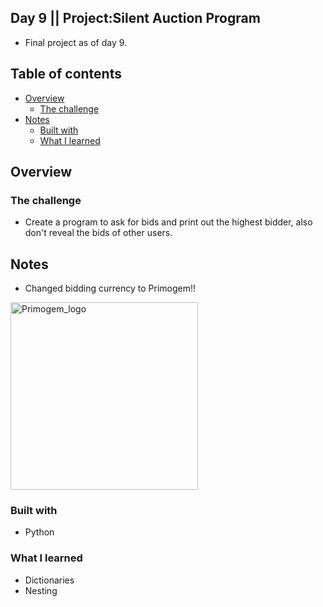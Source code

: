 ## Day 9 || Project:Silent Auction Program
- Final project as of day 9.

## Table of contents

- [Overview](#overview)
  - [The challenge](#the-challenge)
- [Notes](#notes)
  - [Built with](#built-with)
  - [What I learned](#what-i-learned)

## Overview

### The challenge

- Create a program to ask for bids and print out the highest bidder, also don't reveal the bids of other users.

## Notes

- Changed bidding currency to Primogem!!

<img src="assets/primo.ico" alt="Primogem_logo" width="300"/>

### Built with

- Python

### What I learned
- Dictionaries 
- Nesting
